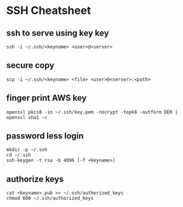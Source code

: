 # SSH Cheatsheet

## ssh to serve using key key
```
ssh -i ~/.ssh/<keyname> <user>@<server>
```
## secure copy 
```
scp -i ~/.ssh/<keyname> <file> <user>@<server>:<path>
```

## finger print AWS key
```
openssl pkcs8 -in ~/.ssh/key.pem -nocrypt -topk8 -outform DER | openssl sha1 -c
```

## password less login
```
mkdir -p ~/.ssh
cd ~/.ssh
ssh-keygen -t rsa -b 4096 [-f <keyname>]
```

## authorize keys
```
cat <keyname>.pub >> ~/.ssh/authorized_keys
chmod 600 ~/.ssh/authorized_keys
```